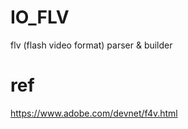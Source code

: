 # IO_FLV
flv (flash video format) parser &amp; builder

# ref

https://www.adobe.com/devnet/f4v.html

